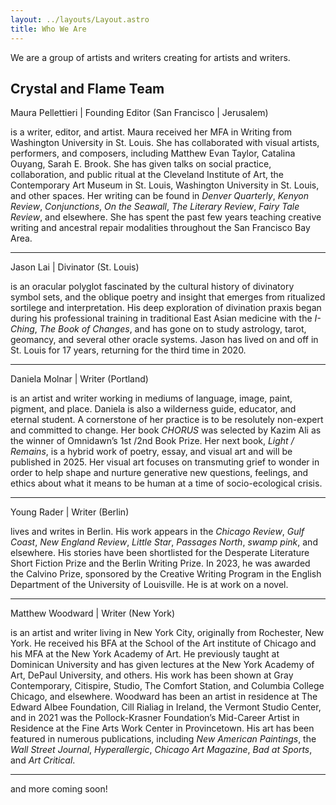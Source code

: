 ```yaml
---
layout: ../layouts/Layout.astro
title: Who We Are
---
```


We are a group of artists and writers creating for artists and writers.

## Crystal and Flame Team

Maura Pellettieri | Founding Editor (San Francisco | Jerusalem)

is a writer, editor, and artist. Maura received her MFA in Writing from Washington University in St. Louis. She has collaborated with visual artists, performers, and composers, including Matthew Evan Taylor, Catalina Ouyang, Sarah E. Brook. She has given talks on social practice, collaboration, and public ritual at the Cleveland Institute of Art, the Contemporary Art Museum in St. Louis, Washington University in St. Louis, and other spaces. Her writing can be found in *Denver Quarterly*, *Kenyon Review*, *Conjunctions*, *On the Seawall*, *The Literary Review*, *Fairy Tale Review*, and elsewhere. She has spent the past few years teaching creative writing and ancestral repair modalities throughout the San Francisco Bay Area. 

***

Jason Lai | Divinator (St. Louis)

is an oracular polyglot fascinated by the cultural history of divinatory symbol sets, and the oblique poetry and insight that emerges from ritualized sortilege and interpretation. His deep exploration of divination praxis began during his professional training in traditional East Asian medicine with the *I-Ching*, *The Book of Changes*, and has gone on to study astrology, tarot, geomancy, and several other oracle systems. Jason has lived on and off in St. Louis for 17 years, returning for the third time in 2020.

***

Daniela Molnar | Writer (Portland)

is an artist and writer working in mediums of language, image, paint, pigment, and place. Daniela is also a wilderness guide, educator, and eternal student. A cornerstone of her practice is to be resolutely non-expert and committed to change. Her book *CHORUS* was selected by Kazim Ali as the winner of Omnidawn’s 1st /2nd Book Prize. Her next book, *Light / Remains*, is a hybrid work of poetry, essay, and visual art and will be published in 2025. Her visual art focuses on transmuting grief to wonder in order to help shape and nurture generative new questions, feelings, and ethics about what it means to be human at a time of socio-ecological crisis.

***

Young Rader | Writer (Berlin)

lives and writes in Berlin. His work appears in the *Chicago Review*, *Gulf Coast*, *New England Review*, *Little Star*, *Passages North*, *swamp pink*, and elsewhere. His stories have been shortlisted for the Desperate Literature Short Fiction Prize and the Berlin Writing Prize. In 2023, he was awarded the Calvino Prize, sponsored by the Creative Writing Program in the English Department of the University of Louisville. He is at work on a novel. 

***

Matthew Woodward | Writer (New York)

is an artist and writer living in New York City, originally from Rochester, New York. He received his BFA at the School of the Art institute of Chicago and his MFA at the New York Academy of Art. He previously taught at Dominican University and has given lectures at the New York Academy of Art, DePaul University, and others. His work has been shown at Gray Contemporary, Citispire, Studio, The Comfort Station, and Columbia College Chicago, and elsewhere. Woodward has been an artist in residence at The Edward Albee Foundation, Cill Rialiag in Ireland, the Vermont Studio Center, and in 2021 was the Pollock-Krasner Foundation’s Mid-Career Artist in Residence at the Fine Arts Work Center in Provincetown. His art has been featured in numerous publications, including *New American Paintings*, the *Wall Street Journal*, *Hyperallergic*, *Chicago Art Magazine*, *Bad at Sports*, and *Art Critical*.

***

and more coming soon!

